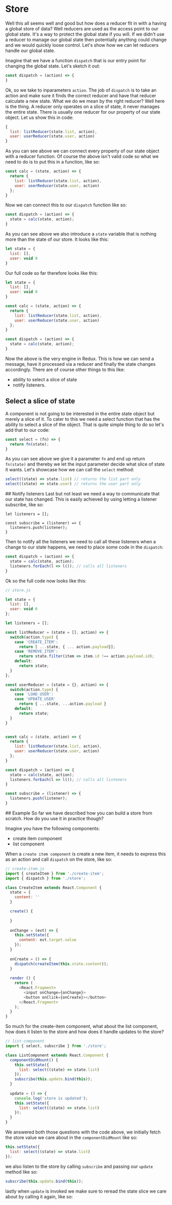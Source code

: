 # Store
Well this all seems well and good but how does a reducer fit in with a having a global store of data? Well reducers are used as the access point to our global state. It's a way to protect the global state if you will. If we didn't use a reducer to manage our global state then potentially anything could change and we would quickly loose control. Let's show how we can let reducers handle our global state.

Imagine that we have a function `dispatch` that is our entry point for changing the global state. Let's sketch it out:

```js
const dispatch = (action) => {
}
```
Ok, so we take to inparameters `action`. The job of `dispatch` is to take an action and make sure it finds the correct reducer and have that reducer calculate a new state. What we do we mean by the right reducer? Well here is the thing. A reducer only operates on a slice of state, it never manages the entire state. There is usually one reducer for our property of our state object. Let us show this in code:

```js
{
  list: listReducer(state.list, action),
  user: userReducer(state.user, action)
}
```
As you can see above we can connect every property of our state object with a reducer function. Of course the above isn't valid code so what we need to do is to put this in a function, like so:

```js
const calc = (state, action) => {
  return {
    list: listReducer(state.list, action),
    user: userReducer(state.user, action)
  };
}
```
Now we can connect this to our `dispatch` function like so:

```js
const dispatch = (action) => {
  state = calc(state, action);
} 
```
As you can see above we also introduce a `state` variable that is nothing more than the state of our store. It looks like this:

```js
let state = {
  list: [],
  user: void 0
}
```
Our full code so far therefore looks like this:

```js
let state = {
  list: [],
  user: void 0
}

const calc = (state, action) => {
  return {
    list: listReducer(state.list, action),
    user: userReducer(state.user, action)
  };
}

const dispatch = (action) => {
  state = calc(state, action);
}
```

Now the above is the very engine in Redux. This is how we can send a message, have it processed via a reducer and finally the state changes accordingly. There are of course other things to this like:
- ability to select a slice of state 
- notify listeners. 

## Select a slice of state
A component is not going to be interested in the entire state object but merely a slice of it. To cater to this we need a select function that has the ability to select a slice of the object. That is quite simple thing to do so let's add that to our code:

```js
const select = (fn) => {
  return fn(state);
}
```
As you can see above we give it a parameter `fn` and end up return `fn(state)` and thereby we let the input parameter decide what slice of state it wants. Let's showcase how we can call the `select` method:

```js
select((state) => state.list) // returns the list part only
select((state) => state.user) // returns the user part only
```  
## Notify listeners
Last but not least we need a way to communicate that our state has changed. This is easily achieved by using letting a listener subscribe, like so:

```
let listeners = [];

const subscribe = (listener) => {
  listeners.push(listener);
}
```
Then to notify all the listeners we need to call all these listeners when a change to our state happens, we need to place some code in the `dispatch`:

```js
const dispatch = (action) => {
  state = calc(state, action);
  listeners.forEach(l => l()); // calls all listeners
}
```

Ok so the full code now looks like this:

```js
// store.js

let state = {
  list: [],
  user: void 0
};

let listeners = [];

const listReducer = (state = [], action) => {
  switch(action.type) {
    case 'CREATE_ITEM':
      return [ ...state, { ... action.payload}];
    case 'REMOVE_ITEM':
      return state.filter(item => item.id !== action.payload.id);
    default:
      return state;
  }
};

const userReducer = (state = {}, action) => {
  switch(action.type) {
    case 'LOAD_USER':
    case 'UPDATE_USER'
      return { ...state, ...action.payload } 
    default: 
      return state;
  }
}


const calc = (state, action) => {
  return {
    list: listReducer(state.list, action),
    user: userReducer(state.user, action)
  };
}

const dispatch = (action) => {
  state = calc(state, action);
  listeners.forEach(l => l()); // calls all listeners
}

const subscribe = (listener) => {
  listeners.push(listener);
}
```

## Example
So far we have described how you can build a store from scratch. How do you use it in practice though?

Imagine you have the following components:
- create item component
- list component

When a `create item component` is create a new item, it needs to express this as an action and call `dispatch` on the store, like so:

```js
// create-item.js
import { createItem } from './create-item';
import { dispatch } from './store';

class CreateItem extends React.Component {
  state = {
    content: ''
  }

  create() {
  
  }
  
  onChange = (evt) => {
    this.setState({
      content: evt.target.value
    });
  }
  
  onCreate = () => {
    dispatch(createItem(this.state.content));
  }
  
  render () {
    return (
      <React.Fragment>
        <input onChange={onChange}>
        <button onClick={onCreate}></button>
      </React.Fragment>
    );
  }
}
```
So much for the create-item component, what about the list component, how does it listen to the store and how does it handle updates to the store?

```js
// list-component
import { select, subscribe } from './store';

class ListComponent extends React.Component {
  componentDidMount() {
    this.setState({
      list: select((state) => state.list)
    });
    subscribe(this.update.bind(this));
  }
  
  update = () => {
    console.log('store is updated');
    this.setState({
      list: select((state) => state.list)
    });
  }
}
```
We answered both those questions with the code above, we initially fetch the store value we care about in the `componentDidMount` like so:

```js
this.setState({
  list: select((state) => state.list)
});
```
we also listen to the store by calling `subscribe` and passing our `update` method like so:

```js
subscribe(this.update.bind(this));
```
lastly when `update` is invoked we make sure to reread the state slice we care about by calling it again, like so:

```js
```



